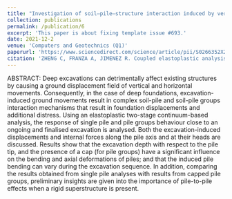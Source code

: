 ```yaml
---
title: "Investigation of soil–pile–structure interaction induced by vertical loads and tunnelling"
collection: publications
permalink: /publication/6
excerpt: 'This paper is about fixing template issue #693.'
date: 2021-12-2
venue: 'Computers and Geotechnics (Q1)'
paperurl: 'https://www.sciencedirect.com/science/article/pii/S0266352X21003803?via%3Dihub'
citation: 'ZHENG C, FRANZA A, JIMENEZ R. Coupled elastoplastic analysis of the soil-pile foundation interaction induced by deep excavations[C]//Geotechnical Aspects of Underground Construction in Soft Ground.CRC Press,2021:746-752. '
---
```


ABSTRACT:
Deep excavations can detrimentally affect existing structures by causing a ground displacement field of vertical and horizontal movements. Consequently, in the case of deep foundations, excavation-induced ground movements result in complex soil-pile and soil-pile groups interaction mechanisms that result in foundation displacements and additional distress. Using an elastoplastic two-stage continuum-based analysis, the response of single pile and pile groups behaviour close to an ongoing and finalised excavation is analysed. Both the excavation-induced displacements and internal forces along the pile axis and at their heads are discussed. Results show that the excavation depth with respect to the pile tip, and the presence of a cap (for pile groups) have a significant influence on the bending and axial deformations of piles; and that the induced pile bending can vary during the excavation sequence. In addition, comparing the results obtained from single pile analyses with results from capped pile groups, preliminary insights are given into the importance of pile-to-pile effects when a rigid superstructure is present.
